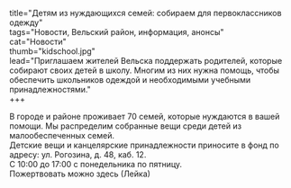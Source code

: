 title="Детям из нуждающихся семей: собираем для первоклассников одежду"  
tags="Новости, Вельский район, информация, анонсы"  
cat="Новости"  
thumb="kidschool.jpg"  
lead="Приглашаем жителей Вельска поддержать родителей, которые собирают своих детей в школу. Многим из них нужна помощь, чтобы обеспечить школьников одеждой и необходимыми учебными принадлежностями."  
+++

В городе и районе проживает 70 семей, которые нуждаются в вашей помощи. Мы распределим собранные вещи среди детей из малообеспеченных семей.   
Детские вещи и канцелярские принадлежности приносите в фонд по адресу: ул. Рогозина, д. 48, каб. 12.  
С 10:00 до 17:00 с понедельника по пятницу.  
Пожертвовать можно здесь (Лейка)
